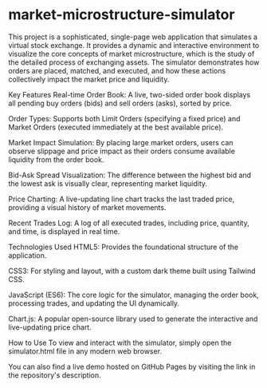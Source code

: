 # market-microstructure-simulator
This project is a sophisticated, single-page web application that simulates a virtual stock exchange. It provides a dynamic and interactive environment to visualize the core concepts of market microstructure, which is the study of the detailed process of exchanging assets. The simulator demonstrates how orders are placed, matched, and executed, and how these actions collectively impact the market price and liquidity.

Key Features
Real-time Order Book: A live, two-sided order book displays all pending buy orders (bids) and sell orders (asks), sorted by price.

Order Types: Supports both Limit Orders (specifying a fixed price) and Market Orders (executed immediately at the best available price).

Market Impact Simulation: By placing large market orders, users can observe slippage and price impact as their orders consume available liquidity from the order book.

Bid-Ask Spread Visualization: The difference between the highest bid and the lowest ask is visually clear, representing market liquidity.

Price Charting: A live-updating line chart tracks the last traded price, providing a visual history of market movements.

Recent Trades Log: A log of all executed trades, including price, quantity, and time, is displayed in real time.

Technologies Used
HTML5: Provides the foundational structure of the application.

CSS3: For styling and layout, with a custom dark theme built using Tailwind CSS.

JavaScript (ES6): The core logic for the simulator, managing the order book, processing trades, and updating the UI dynamically.

Chart.js: A popular open-source library used to generate the interactive and live-updating price chart.

How to Use
To view and interact with the simulator, simply open the simulator.html file in any modern web browser.

You can also find a live demo hosted on GitHub Pages by visiting the link in the repository's description.









